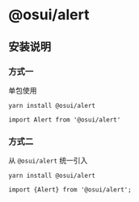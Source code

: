 # @osui/alert

## 安装说明

### 方式一

单包使用

```
yarn install @osui/alert
```

```
import Alert from '@osui/alert'
```

### 方式二

从 `@osui/alert` 统一引入

```
yarn install @osui/alert
```

```
import {Alert} from '@osui/alert';
```



